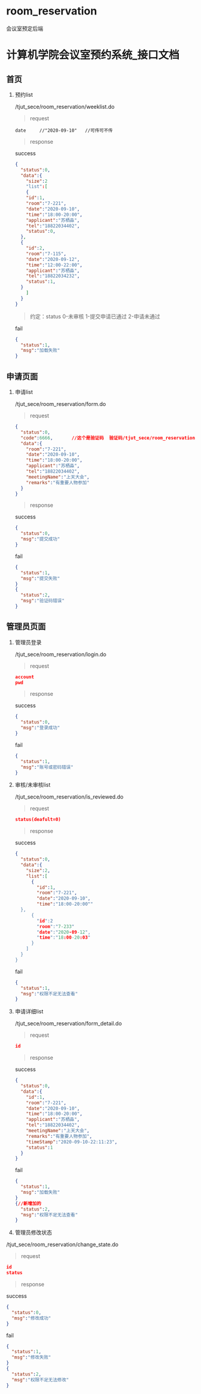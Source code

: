 # room_reservation
会议室预定后端
# 计算机学院会议室预约系统_接口文档

## 首页

1. 预约list

   /tjut_sece/room_reservation/weeklist.do

   > request

   ```
   date		//"2020-09-10"   //可传可不传
   ```

   > response

   success

   ```json
   {
     "status":0,
     "data":{
       "size":2
       "list":[
       {
       "id":1,
       "room":"7-221",
       "date":"2020-09-10",
       "time":"18:00-20:00",
       "applicant":"苏栖淼",
       "tel":"18822034402",
       "status":0,
     },
     {
       "id":2,
       "room":"7-115",
       "date":"2020-09-12",
       "time":"12:00-22:00",
       "applicant":"苏栖淼",
       "tel":"18822034232",
       "status":1,
     }
       ]
     }
   }
   ```

   > 约定：status 0-未审核 1-提交申请已通过 2-申请未通过

   fail

   ```json
   {
     "status":1,
     "msg":"加载失败"
   }
   ```

## 申请页面

1. 申请list

   /tjut_sece/room_reservation/form.do

   > request

   ```json
   {
     "status":0,
     "code":6666,		//这个是验证码  验证码/tjut_sece/room_reservation/validateCode
     "data":{
       "room":"7-221",
       "date":"2020-09-10",
       "time":"18:00-20:00",
       "applicant":"苏栖淼",
       "tel":"18822034402",
       "meetingName":"上天大会",
       "remarks":"有重要人物参加"  
     }
   }
   ```

   > response

   success

   ```json
   {
     "status":0,
     "msg":"提交成功"
   }
   ```

   fail

   ```json
   {
     "status":1,
     "msg":"提交失败"
   }
   {
     "status":2,
     "msg":"验证码错误"
   }
   ```

## 管理员页面

1. 管理员登录

   /tjut_sece/room_reservation/login.do

   > request

   ```json
   account
   pwd
   ```

   > response

   success

   ```json
   {
     "status":0,
     "msg":"登录成功"
   }
   ```

   fail

   ```json
   {
     "status":1,
     "msg":"账号或密码错误"
   }
   ```

2. 审核/未审核list

   /tjut_sece/room_reservation/is_reviewed.do

   > request

   ```json
   status(deafult=0)
   ```

   > response

   success

   ```json
   {
     "status":0,
     "data":{
       "size":2,
       "list":[
         {
           "id":1,
           "room":"7-221",
           "date":"2020-09-10",
           "time":"18:00-20:00""
     },
         {
           "id":2
           "room":"7-233"
           "date":"2020-09-12",
           "time":"18:00-20:03"
         }
       ]
     }
   }
   ```

   fail

   ```json
   {
     "status":1,
     "msg":"权限不足无法查看"
   }
   ```

3. 申请详细list

   /tjut_sece/room_reservation/form_detail.do

   > request

   ```json
   id
   ```

   > response

   success

   ```json
   {
     "status":0,
     "data":{
       "id":1,
       "room":"7-221",
       "date":"2020-09-10",
       "time":"18:00-20:00",
       "applicant":"苏栖淼",
       "tel":"18822034402",
       "meetingName":"上天大会",
       "remarks":"有重要人物参加",
       "timeStamp":"2020-09-10-22:11:23",
       "status":1
     }
   }
   ```

   fail

   ```json
   {
     "status":1,
     "msg":"加载失败"
   }
   {//新增加的
     "status":2,
     "msg":"权限不足无法查看"
   }
   ```

4. 管理员修改状态

/tjut_sece/room_reservation/change_state.do

> request

```json
id
status
```

> response

success

```json
{
  "status":0,
  "msg":"修改成功"
}
```

fail

```json
{
  "status":1,
  "msg":"修改失败"
}
{
  "status":2,
  "msg":"权限不足无法修改"
}
```



